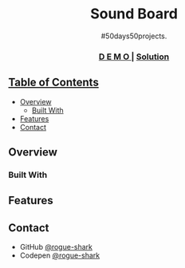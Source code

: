 <h1 align="center">Sound Board</h1>

<div align="center">
   #50days50projects</a>.
</div>

<div align="center">
  <h3>
    <a href="https://rogue-shark.github.io/Sound_board/">
      D E M O
    </a>
    <span> | </span>
    <a href="https://github.com/rogue-shark/Sound_board">
      Solution
  </h3>
</div>

<!-- TABLE OF CONTENTS -->

## Table of Contents

- [Overview](#overview)
  - [Built With](#built-with)
- [Features](#features)
- [Contact](#contact)


<!-- OVERVIEW -->

## Overview

### Built With

## Features

## Contact

- GitHub [@rogue-shark](https://github.com/rogue-shark)
- Codepen [@rogue-shark](https://codepen.io/rogue-shark)